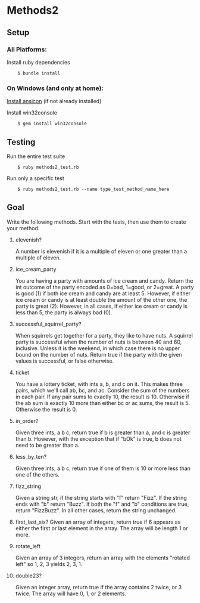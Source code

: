 # Methods2

## Setup

### All Platforms:

Install ruby dependencies

```
    $ bundle install
``` 

### On Windows (and only at home):

[Install ansicon](http://softkube.com/blog/ansi-command-line-colors-under-windows) (if not already installed)

Install win32console

```
    $ gem install win32console
```

## Testing

Run the entire test suite

```
    $ ruby methods2_test.rb
```

Run only a specific test

```
    $ ruby methods2_test.rb --name type_test_method_name_here
```

## Goal

Write the following methods. Start with the tests, then use them to create your method.

1. elevenish?

    A number is elevenish if it is a multiple of eleven or one greater than a multiple of eleven.

2. ice_cream_party

    You are having a party with amounts of ice cream and candy. Return the int outcome of the party encoded as 0=bad, 1=good, or 2=great. A party is good (1) if both ice cream and candy are at least 5. However, if either ice cream or candy is at least double the amount of the other one, the party is great (2). However, in all cases, if either ice cream or candy is less than 5, the party is always bad (0).

3. successful_squirrel_party?

    When squirrels get together for a party, they like to have nuts. A squirrel party is successful when the number of nuts is between 40 and 60, inclusive. Unless it is the weekend, in which case there is no upper bound on the number of nuts. Return true if the party with the given values is successful, or false otherwise. 

4. ticket

    You have a lottery ticket, with ints a, b, and c on it. This makes three pairs, which we'll call ab, bc, and ac. Consider the sum of the numbers in each pair. If any pair sums to exactly 10, the result is 10. Otherwise if the ab sum is exactly 10 more than either bc or ac sums, the result is 5. Otherwise the result is 0.

5. in_order?

    Given three ints, a b c, return true if b is greater than a, and c is greater than b. However, with the exception that if "bOk" is true, b does not need to be greater than a. 

6. less_by_ten?

    Given three ints, a b c, return true if one of them is 10 or more less than one of the others.

7. fizz_string

    Given a string str, if the string starts with "f" return "Fizz". If the string ends with "b" return "Buzz". If both the "f" and "b" conditions are true, return 
		"FizzBuzz". In all other cases, return the string unchanged.

8. first_last_six?
	Given an array of integers, return true if 6 appears as either the first or last element in the array. The array will be length 1 or more.

9. rotate_left

    Given an array of 3 integers, return an array with the elements "rotated left" so 1, 2, 3 yields 2, 3, 1.

10. double23?

    Given an integer array, return true if the array contains 2 twice, or 3 twice. The array will have 0, 1, or 2 elements.
